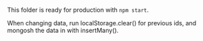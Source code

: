 This folder is ready for production with `npm start`.

When changing data, run localStorage.clear() for previous ids, and mongosh the data in with insertMany().